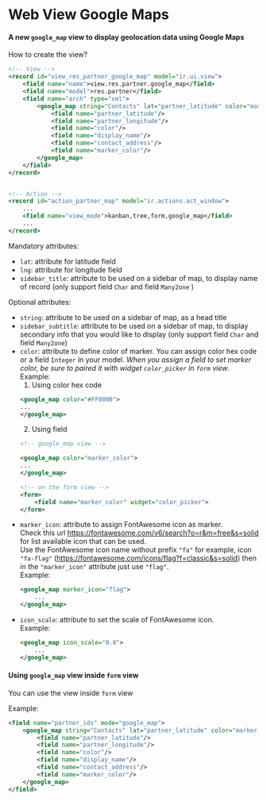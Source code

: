# Web View Google Maps

#### A new `google_map` view to display geolocation data using Google Maps

How to create the view?

```xml
<!-- View -->
<record id="view_res_partner_google_map" model="ir.ui.view">
    <field name="name">view.res.partner.google_map</field>
    <field name="model">res.partner</field>
    <field name="arch" type="xml">
        <google_map string="Contacts" lat="partner_latitude" color="marker_color" lng="partner_longitude" sidebar_title="display_name" sidebar_subtitle="contact_address">
            <field name="partner_latitude"/>
            <field name="partner_longitude"/>
            <field name="color"/>
            <field name="display_name"/>
            <field name="contact_address"/>
            <field name="marker_color"/>
        </google_map>
    </field>
</record>


<!-- Action -->
<record id="action_partner_map" model="ir.actions.act_window">
    ...
    <field name="view_mode">kanban,tree,form,google_map</field>
    ...
</record>
```

Mandatory attributes:
- `lat`: attribute for latitude field
- `lng`: attribute for longitude field
- `sidebar_title`: attribute to be used on a sidebar of map, to display name of record (only support field `Char` and field `Many2one` )

Optional attributes:
- `string`: attribute to be used on a sidebar of map, as a head title
- `sidebar_subtitle`: attribute to be used on a sidebar of map, to display secondary info that you would like to display (only support field `Char` and field `Many2one`)
- `color`: attribute to define color of marker. You can assign color hex code or a field `Integer` in your model. _When you assign a field to set marker color, be sure to paired it with widget `color_picker` in `form` view_.    
    Example: 
    1. Using color hex code
    ```xml
    <google_map color="#FF0000">
    ...
    </google_map>
    ```
    2. Using field
    ```xml
    <!-- google_map view -->
    
    <google_map color="marker_color">
    ...
    </google_map>

    <!-- on the form view -->
    <form>
        <field name="marker_color" widget="color_picker">
    </form>
    ```
- `marker_icon`: attribute to assign FontAwesome icon as marker.    
Check this url https://fontawesome.com/v6/search?o=r&m=free&s=solid for list available icon that can be used.    
Use the FontAwesome icon name without prefix `"fa"` for example, icon `"fa-flag"` (https://fontawesome.com/icons/flag?f=classic&s=solid) then in the `"marker_icon"` attribute just use `"flag"`.    
Example:    
    ```xml
    <google_map marker_icon="flag">
        ...
    </google_map>
    ```
- `icon_scale`: attribute to set the scale of FontAwesome icon.    
Example:    
    ```xml
    <google_map icon_scale="0.8">
        ...
    </google_map>
    ```

#### Using `google_map` view inside `form` view
You can use the view inside `form` view

Example:
```xml
<field name="partner_ids" mode="google_map">
    <google_map string="Contacts" lat="partner_latitude" color="marker_color" lng="partner_longitude" sidebar_title="display_name" sidebar_subtitle="contact_address">
        <field name="partner_latitude"/>
        <field name="partner_longitude"/>
        <field name="color"/>
        <field name="display_name"/>
        <field name="contact_address"/>
        <field name="marker_color"/>
    </google_map>
</field>
```
